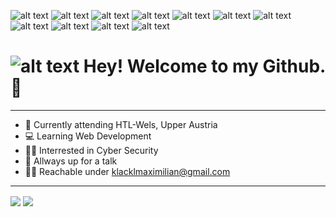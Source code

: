![alt text](https://img.shields.io/badge/Code-Java-informational?style=flat&logo=Java&logoColor=white&color=498FB4 "Java")
![alt text](https://img.shields.io/badge/Code-Javascript-informational?style=flat&logo=Javascript&logoColor=white&color=498FB4 "Javascript")
![alt text](https://img.shields.io/badge/Editor-Intellij%20IDEA-informational?style=flat&logo=intellij%20IDEA&logoColor=white&color=498FB4 "Intellij")
![alt text](https://img.shields.io/badge/Editor-Visual%20Studio%20Code-informational?style=flat&logo=Visual%20Studio%20Code&logoColor=white&color=498FB4 "VSCode")
![alt text](https://img.shields.io/badge/Shell-Bash-informational?style=flat&logo=Gnu-Bash&logoColor=white&color=498FB4 "Bash")
![alt text](https://img.shields.io/badge/Tools-Docker-informational?style=flat&logo=Docker&logoColor=white&color=498FB4 "Docker")
![alt text](https://img.shields.io/badge/Database-PostgreSQL-informational?style=flat&logo=PostgreSQL&logoColor=white&color=498FB4 "PostgreSQL")
![alt text](https://img.shields.io/badge/Packet%20Manager-npm-informational?style=flat&logo=&logoColor=white&color=498FB4 "NPM")
![alt text](https://img.shields.io/badge/JS%20Framework-Angular-informational?style=flat&logo=Angular&logoColor=white&color=498FB4 "Angular")
![alt text](https://img.shields.io/badge/JS%20Framework-Vue-informational?style=flat&logo=Vue&logoColor=white&color=498FB4 "Vue")
![alt text](https://img.shields.io/badge/Java%20Framework-Spring-informational?style=flat&logo=Spring&logoColor=white&color=498FB4 "Spring")

# ![alt text](https://camo.githubusercontent.com/8f5fe17ed43a90b6839100513092faae48a7edf1793a18b083dc59af880c0aac/68747470733a2f2f63646e2e6265747465727474762e6e65742f656d6f74652f3561383537303564303135666136323162336166346233352f3278 "Pepe") Hey! Welcome to my Github. 👋

---

- 📝 Currently attending HTL-Wels, Upper Austria
- 💻 Learning Web Development
- 👨‍💻 Interrested in Cyber Security
- 🎤 Allways up for a talk
- 👨‍🦯  Reachable under klacklmaximilian@gmail.com

---
<img align="center" src="https://github-readme-stats.vercel.app/api?username=MaximilianKlackl&show_icons=true"/>
<img align="center" src="https://github-readme-stats.vercel.app/api/top-langs/?username=MaximilianKlackl"/>



